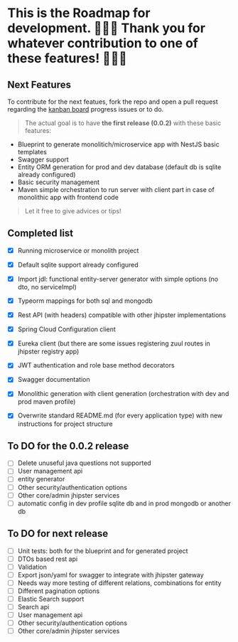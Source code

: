 # This is the Roadmap for development. 🎉🎉🎉 Thank you for whatever contribution to one of these features! 🎉🎉🎉

## Next Features
To contribute for the next featues, fork the repo and open a pull request regarding the [kanban board](https://github.com/jhipster/generator-jhipster-nodejs/projects/1?fullscreen=true) progress issues or to do. 

> The actual goal is to have **the first release (0.0.2)** with these basic features:

* Blueprint to generate monolitich/microservice app with NestJS basic templates
* Swagger support
* Entity ORM generation for prod and dev database (default db is sqlite already configured)
* Basic security management
* Maven simple orchestration to run server with client part in case of monolithic app with frontend code

> Let it free to give advices or tips!

## Completed list

- [x] Running microservice or monolith project
- [x] Default sqlite support already configured
- [x] Import jdl: functional entity-server generator with simple options (no dto, no serviceImpl)
- [x] Typeorm mappings for both sql and mongodb 
- [x] Rest API (with headers) compatible with other jhipster implementations
- [x] Spring Cloud Configuration client
- [x] Eureka client (but there are some issues registering zuul routes in jhipster registry app)
- [x] JWT authentication and role base method decorators
- [x] Swagger documentation
- [x] Monolithic generation with client generation (orchestration with dev and prod maven profile)
- [x] Overwrite standard README.md (for every application type) with new instructions for project structure


## To DO for the 0.0.2 release

- [ ] Delete unuseful java questions not supported 
- [ ] User management api
- [ ] entity generator
- [ ] Other security/authentication options
- [ ] Other core/admin jhipster services
- [ ] automatic config in dev profile sqlite db and in prod mongodb or another db

## To DO for next release

- [ ] Unit tests: both for the blueprint and for generated project
- [ ] DTOs based rest api
- [ ] Validation
- [ ] Export json/yaml for swagger to integrate with jhipster gateway
- [ ] Needs way more testing of different relations, combinations for entity
- [ ] Different pagination options
- [ ] Elastic Search support
- [ ] Search api
- [ ] User management api
- [ ] Other security/authentication options
- [ ] Other core/admin jhipster services
